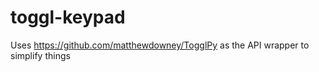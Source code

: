 # toggl-keypad

Uses https://github.com/matthewdowney/TogglPy as the API wrapper to simplify things
